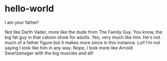 # hello-world

I am your father!

Not like Darth Vader, more like the dude from The Family Guy. You know, the big fat guy in that catoon show for adults.
Yes, very much like him. He's not much of a father figure but it makes more since in this instance. Lol! I'm not saying I look like him in any way. Nope, I look more like Arnold Swartzenager with the big muscles and all!

